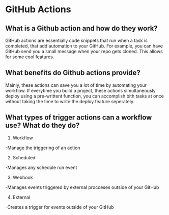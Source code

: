 # GitHub Actions

## What is a Github action and how do they work?

GitHub actions are essentially code snippets that run when a task is completed, that add automation to your GitHub. For example, you can have GitHub send you a small message when your repo gets cloned. This allows for some cool features.

## What benefits do Github actions provide?

Mainly, these actions can save you a lot of time by automating your workflow. If everytime you build a project, these actions simultaneously deploy using a pre-writtent function, you can accomplish bith tasks at once without taking the time to write the deploy feature seperately.

## What types of trigger actions can a workflow use? What do they do?
1) Workflow

-Manage the triggering of an action

2) Scheduled

-Manages any schedule run event

3) Webhook

-Manages events triggered by external procceses outside of your GitHub 

4) External

-Creates a trigger for events outside of your GitHub